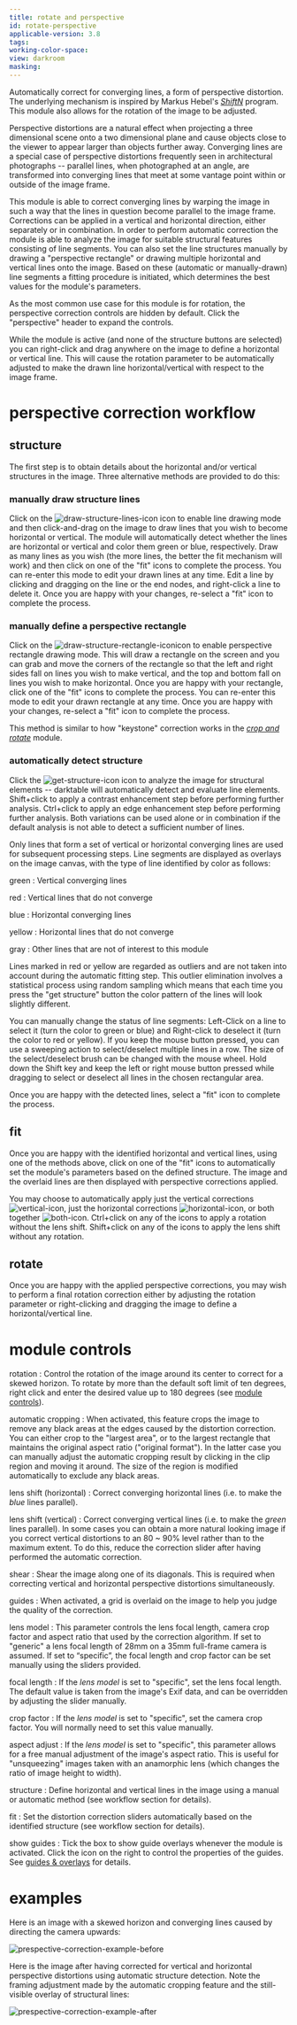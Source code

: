 ```yaml
---
title: rotate and perspective
id: rotate-perspective
applicable-version: 3.8
tags: 
working-color-space:  
view: darkroom
masking: 
---
```


Automatically correct for converging lines, a form of perspective distortion. The underlying mechanism is inspired by Markus Hebel's [_ShiftN_](http://www.shiftn.de/) program. This module also allows for the rotation of the image to be adjusted.

Perspective distortions are a natural effect when projecting a three dimensional scene onto a two dimensional plane and cause objects close to the viewer to appear larger than objects further away. Converging lines are a special case of perspective distortions frequently seen in architectural photographs -- parallel lines, when photographed at an angle, are transformed into converging lines that meet at some vantage point within or outside of the image frame.

This module is able to correct converging lines by warping the image in such a way that the lines in question become parallel to the image frame. Corrections can be applied in a vertical and horizontal direction, either separately or in combination. In order to perform automatic correction the module is able to analyze the image for suitable structural features consisting of line segments. You can also set the line structures manually by drawing a "perspective rectangle" or drawing multiple horizontal and vertical lines onto the image. Based on these (automatic or manually-drawn) line segments a fitting procedure is initiated, which determines the best values for the module's parameters.

As the most common use case for this module is for rotation, the perspective correction controls are hidden by default. Click the "perspective" header to expand the controls.

While the module is active (and none of the structure buttons are selected) you can right-click and drag anywhere on the image to define a horizontal or vertical line. This will cause the rotation parameter to be automatically adjusted to make the drawn line horizontal/vertical with respect to the image frame.

# perspective correction workflow

## structure

The first step is to obtain details about the horizontal and/or vertical structures in the image. Three alternative methods are provided to do this:

### manually draw structure lines

Click on the ![draw-structure-lines-icon](./rotate-perspective/icon-draw-structure-lines.png#icon) icon to enable line drawing mode and then click-and-drag on the image to draw lines that you wish to become horizontal or vertical. The module will automatically detect whether the lines are horizontal or vertical and color them green or blue, respectively. Draw as many lines as you wish (the more lines, the better the fit mechanism will work) and then click on one of the "fit" icons to complete the process. You can re-enter this mode to edit your drawn lines at any time. Edit a line by clicking and dragging on the line or the end nodes, and right-click a line to delete it. Once you are happy with your changes, re-select a "fit" icon to complete the process.

### manually define a perspective rectangle

Click on the ![draw-structure-rectangle-icon](./rotate-perspective/icon-draw-structure-rectangle.png#icon)icon to enable perspective rectangle drawing mode. This will draw a rectangle on the screen and you can grab and move the corners of the rectangle so that the left and right sides fall on lines you wish to make vertical, and the top and bottom fall on lines you wish to make horizontal. Once you are happy with your rectangle, click one of the "fit" icons to complete the process. You can re-enter this mode to edit your drawn rectangle at any time. Once you are happy with your changes, re-select a "fit" icon to complete the process.

This method is similar to how "keystone" correction works in the [_crop and rotate_](./crop-rotate.md) module.

### automatically detect structure

Click the ![get-structure-icon](./rotate-perspective/icon-get-structure.png#icon) icon to analyze the image for structural elements -- darktable will automatically detect and evaluate line elements. Shift+click to apply a contrast enhancement step before performing further analysis. Ctrl+click to apply an edge enhancement step before performing further analysis. Both variations can be used alone or in combination if the default analysis is not able to detect a sufficient number of lines. 

Only lines that form a set of vertical or horizontal converging lines are used for subsequent processing steps. Line segments are displayed as overlays on the image canvas, with the type of line identified by color as follows:

green
: Vertical converging lines

red
: Vertical lines that do not converge

blue
: Horizontal converging lines

yellow
: Horizontal lines that do not converge

gray
: Other lines that are not of interest to this module

Lines marked in red or yellow are regarded as outliers and are not taken into account during the automatic fitting step. This outlier elimination involves a statistical process using random sampling which means that each time you press the "get structure" button the color pattern of the lines will look slightly different. 

You can manually change the status of line segments: Left-Click on a line to select it (turn the color to green or blue) and Right-click to deselect it (turn the color to red or yellow). If you keep the mouse button pressed, you can use a sweeping action to select/deselect multiple lines in a row. The size of the select/deselect brush can be changed with the mouse wheel. Hold down the Shift key and keep the left or right mouse button pressed while dragging to select or deselect all lines in the chosen rectangular area.

Once you are happy with the detected lines, select a "fit" icon to complete the process.

## fit

Once you are happy with the identified horizontal and vertical lines, using one of the methods above, click on one of the "fit" icons to automatically set the module's parameters based on the defined structure. The image and the overlaid lines are then displayed with perspective corrections applied.

You may choose to automatically apply just the vertical corrections ![vertical-icon](./rotate-perspective/icon-vertical.png#icon), just the horizontal corrections ![horizontal-icon](./rotate-perspective/icon-horizontal.png#icon), or both together ![both-icon](./rotate-perspective/icon-both.png#icon). Ctrl+click on any of the icons to apply a rotation without the lens shift. Shift+click on any of the icons to apply the lens shift without any rotation.

## rotate

Once you are happy with the applied perspective corrections, you may wish to perform a final rotation correction either by adjusting the rotation parameter or right-clicking and dragging the image to define a horizontal/vertical line.

# module controls

rotation
: Control the rotation of the image around its center to correct for a skewed horizon.  To rotate by more than the default soft limit of ten degrees, right click and enter the desired value up to 180 degrees (see [module controls](../../darkroom/processing-modules/module-controls.md)).

automatic cropping
: When activated, this feature crops the image to remove any black areas at the edges caused by the distortion correction. You can either crop to the "largest area", or to the largest rectangle that maintains the original aspect ratio ("original format"). In the latter case you can manually adjust the automatic cropping result by clicking in the clip region and moving it around. The size of the region is modified automatically to exclude any black areas.

lens shift (horizontal)
: Correct converging horizontal lines (i.e. to make the _blue_ lines parallel).

lens shift (vertical)
: Correct converging vertical lines (i.e. to make the _green_ lines parallel). In some cases you can obtain a more natural looking image if you correct vertical distortions to an 80 ~ 90% level rather than to the maximum extent. To do this, reduce the correction slider after having performed the automatic correction.

shear
: Shear the image along one of its diagonals. This is required when correcting vertical and horizontal perspective distortions simultaneously.

guides
: When activated, a grid is overlaid on the image to help you judge the quality of the correction.

lens model
: This parameter controls the lens focal length, camera crop factor and aspect ratio that used by the correction algorithm. If set to "generic" a lens focal length of 28mm on a 35mm full-frame camera is assumed. If set to “specific”, the focal length and crop factor can be set manually using the sliders provided.

focal length
: If the _lens model_ is set to "specific", set the lens focal length. The default value is taken from the image's Exif data, and can be overridden by adjusting the slider manually.

crop factor
: If the _lens model_ is set to "specific", set the camera crop factor. You will normally need to set this value manually.

aspect adjust
: If the _lens model_ is set to "specific", this parameter allows for a free manual adjustment of the image's aspect ratio.  This is useful for "unsqueezing" images taken with an anamorphic lens (which changes the ratio of image height to width).

structure
: Define horizontal and vertical lines in the image using a manual or automatic method (see workflow section for details).

fit
: Set the distortion correction sliders automatically based on the identified structure (see workflow section for details).

show guides
: Tick the box to show guide overlays whenever the module is activated. Click the icon on the right to control the properties of the guides. See [guides & overlays](../utility-modules/darkroom/guides-overlays.md) for details.

# examples

Here is an image with a skewed horizon and converging lines caused by directing the camera upwards:

![prespective-correction-example-before](./rotate-perspective/perspective-correction-example-before.png#w66)

Here is the image after having corrected for vertical and horizontal perspective distortions using automatic structure detection. Note the framing adjustment made by the automatic cropping feature and the still-visible overlay of structural lines:

![prespective-correction-example-after](./rotate-perspective/perspective-correction-example-after.png#w66)



